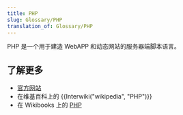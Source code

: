 ```yaml
---
title: PHP
slug: Glossary/PHP
translation_of: Glossary/PHP
---
```

PHP 是一个用于建造 WebAPP 和动态网站的服务器端脚本语言。

## 了解更多

- [官方网站](https://php.net/)
- 在维基百科上的 {{Interwiki("wikipedia", "PHP")}}
- 在 Wikibooks 上的 [PHP](https://en.wikibooks.org/wiki/PHP_Programming)
